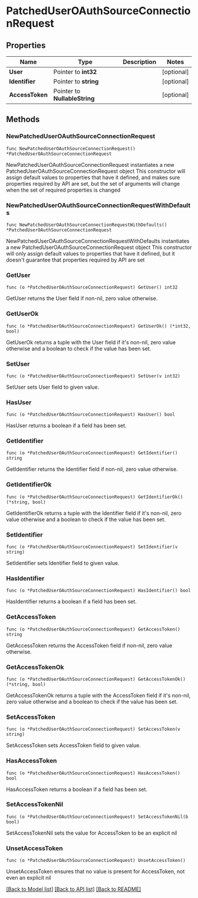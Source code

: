 # PatchedUserOAuthSourceConnectionRequest

## Properties

Name | Type | Description | Notes
------------ | ------------- | ------------- | -------------
**User** | Pointer to **int32** |  | [optional] 
**Identifier** | Pointer to **string** |  | [optional] 
**AccessToken** | Pointer to **NullableString** |  | [optional] 

## Methods

### NewPatchedUserOAuthSourceConnectionRequest

`func NewPatchedUserOAuthSourceConnectionRequest() *PatchedUserOAuthSourceConnectionRequest`

NewPatchedUserOAuthSourceConnectionRequest instantiates a new PatchedUserOAuthSourceConnectionRequest object
This constructor will assign default values to properties that have it defined,
and makes sure properties required by API are set, but the set of arguments
will change when the set of required properties is changed

### NewPatchedUserOAuthSourceConnectionRequestWithDefaults

`func NewPatchedUserOAuthSourceConnectionRequestWithDefaults() *PatchedUserOAuthSourceConnectionRequest`

NewPatchedUserOAuthSourceConnectionRequestWithDefaults instantiates a new PatchedUserOAuthSourceConnectionRequest object
This constructor will only assign default values to properties that have it defined,
but it doesn't guarantee that properties required by API are set

### GetUser

`func (o *PatchedUserOAuthSourceConnectionRequest) GetUser() int32`

GetUser returns the User field if non-nil, zero value otherwise.

### GetUserOk

`func (o *PatchedUserOAuthSourceConnectionRequest) GetUserOk() (*int32, bool)`

GetUserOk returns a tuple with the User field if it's non-nil, zero value otherwise
and a boolean to check if the value has been set.

### SetUser

`func (o *PatchedUserOAuthSourceConnectionRequest) SetUser(v int32)`

SetUser sets User field to given value.

### HasUser

`func (o *PatchedUserOAuthSourceConnectionRequest) HasUser() bool`

HasUser returns a boolean if a field has been set.

### GetIdentifier

`func (o *PatchedUserOAuthSourceConnectionRequest) GetIdentifier() string`

GetIdentifier returns the Identifier field if non-nil, zero value otherwise.

### GetIdentifierOk

`func (o *PatchedUserOAuthSourceConnectionRequest) GetIdentifierOk() (*string, bool)`

GetIdentifierOk returns a tuple with the Identifier field if it's non-nil, zero value otherwise
and a boolean to check if the value has been set.

### SetIdentifier

`func (o *PatchedUserOAuthSourceConnectionRequest) SetIdentifier(v string)`

SetIdentifier sets Identifier field to given value.

### HasIdentifier

`func (o *PatchedUserOAuthSourceConnectionRequest) HasIdentifier() bool`

HasIdentifier returns a boolean if a field has been set.

### GetAccessToken

`func (o *PatchedUserOAuthSourceConnectionRequest) GetAccessToken() string`

GetAccessToken returns the AccessToken field if non-nil, zero value otherwise.

### GetAccessTokenOk

`func (o *PatchedUserOAuthSourceConnectionRequest) GetAccessTokenOk() (*string, bool)`

GetAccessTokenOk returns a tuple with the AccessToken field if it's non-nil, zero value otherwise
and a boolean to check if the value has been set.

### SetAccessToken

`func (o *PatchedUserOAuthSourceConnectionRequest) SetAccessToken(v string)`

SetAccessToken sets AccessToken field to given value.

### HasAccessToken

`func (o *PatchedUserOAuthSourceConnectionRequest) HasAccessToken() bool`

HasAccessToken returns a boolean if a field has been set.

### SetAccessTokenNil

`func (o *PatchedUserOAuthSourceConnectionRequest) SetAccessTokenNil(b bool)`

 SetAccessTokenNil sets the value for AccessToken to be an explicit nil

### UnsetAccessToken
`func (o *PatchedUserOAuthSourceConnectionRequest) UnsetAccessToken()`

UnsetAccessToken ensures that no value is present for AccessToken, not even an explicit nil

[[Back to Model list]](../README.md#documentation-for-models) [[Back to API list]](../README.md#documentation-for-api-endpoints) [[Back to README]](../README.md)


